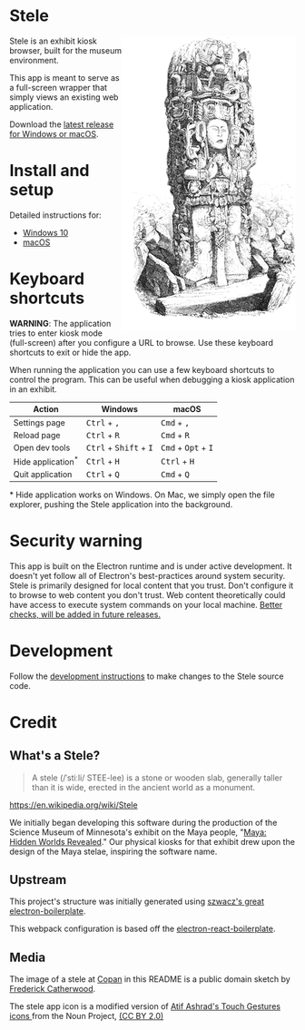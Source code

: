 # Stele

<img align="right" alt="Image of a Maya stele at Copan, by Frederick Catherwood" src="/resources/copan.png" />

Stele is an exhibit kiosk browser, built for the museum environment.

This app is meant to serve as a full-screen wrapper that simply views an existing web application.

Download the [latest release for Windows or macOS](https://github.com/scimusmn/stele/releases/latest).

# Install and setup
Detailed instructions for:

- [Windows 10](docs/install-win.md)
- [macOS](docs/install-mac.md)

# Keyboard shortcuts
**WARNING**: The application tries to enter kiosk mode (full-screen) after you configure a URL to browse. Use these keyboard shortcuts to exit or hide the app.

When running the application you can use a few keyboard shortcuts to control the program. This can be useful when debugging a kiosk application in an exhibit.

| Action                       | Windows | macOS |
| ---                          | ---     | ---   |
| Settings page                | <kbd>Ctrl</kbd> + <kbd>,</kbd> | <kbd>Cmd</kbd> + <kbd>,</kbd> |
| Reload page                  | <kbd>Ctrl</kbd> + <kbd>R</kbd> | <kbd>Cmd</kbd> + <kbd>R</kbd> |
| Open dev tools               | <kbd>Ctrl</kbd> + <kbd>Shift</kbd> + <kbd>I</kbd> | <kbd>Cmd</kbd> + <kbd>Opt</kbd> + <kbd>I</kbd> |
| Hide application<sup>*</sup> | <kbd>Ctrl</kbd> + <kbd>H</kbd> | <kbd>Ctrl</kbd> + <kbd>H</kbd> |
| Quit application             | <kbd>Ctrl</kbd> + <kbd>Q</kbd> | <kbd>Cmd</kbd> + <kbd>Q</kbd> |

\* Hide application works on Windows. On Mac, we simply open the file explorer, pushing the Stele application into the background.

# Security warning
This app is built on the Electron runtime and is under active development. It doesn't yet follow all of Electron's best-practices around system security. Stele is primarily designed for local content that you trust. Don't configure it to browse to web content you don't trust. Web content theoretically could have access to execute system commands on your local machine. [Better checks, will be added in future releases.](https://github.com/scimusmn/stele/issues/20)

# Development
Follow the [development instructions](docs/development.md) to make changes to the Stele source code.

# Credit
## What's a Stele?
> A stele (/ˈstiːli/ STEE-lee) is a stone or wooden slab, generally taller than it is wide, erected in the ancient world as a monument.

https://en.wikipedia.org/wiki/Stele

We initially began developing this software during the production of the Science Museum of Minnesota's exhibit on the Maya people, "[Maya: Hidden Worlds Revealed](https://www.smm.org/exhibitrental/maya-hidden-worlds-revealed)." Our physical kiosks for that exhibit drew upon the design of the Maya stelae, inspiring the software name.

## Upstream
This project's structure was initially generated using [szwacz's great electron-boilerplate](https://github.com/szwacz/electron-boilerplate).

This webpack configuration is based off the [electron-react-boilerplate](https://github.com/electron-react-boilerplate/electron-react-boilerplate).

## Media
The image of a stele at [Copan](https://uncoveredhistory.com/honduras/copan/the-stelae-of-copan/) in this README is a public domain sketch by [Frederick Catherwood](https://en.wikipedia.org/wiki/Frederick_Catherwood).

The stele app icon is a modified version of [ Atif Ashrad's Touch Gestures icons ](https://thenounproject.com/atifarshad/collection/touch-gestures/) from the Noun Project, [(CC BY 2.0)](https://creativecommons.org/licenses/by/2.0/)
